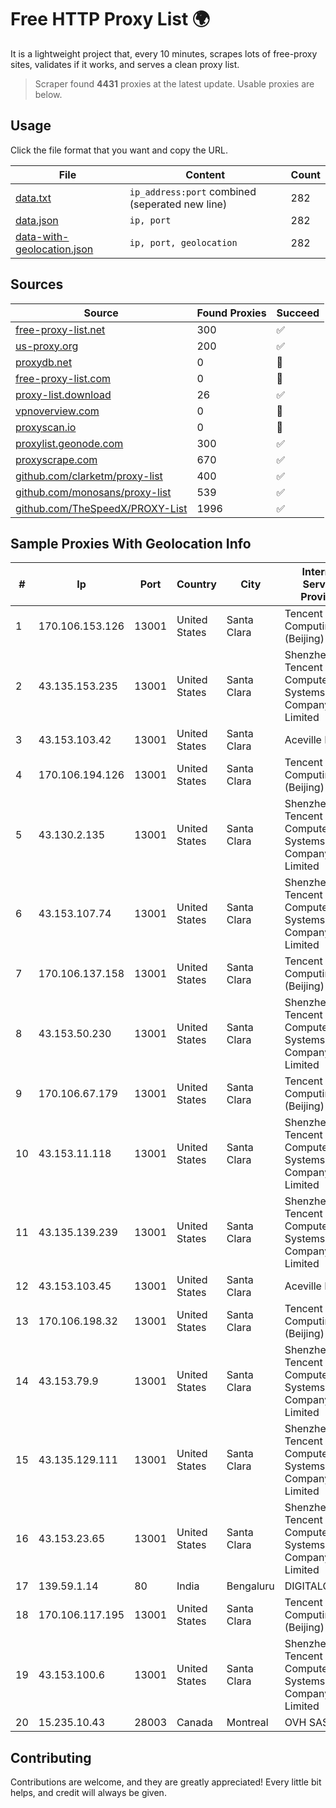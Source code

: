 
# Free HTTP Proxy List 🌍

It is a lightweight project that, every 10 minutes, scrapes lots of free-proxy sites, validates if it works, and serves a clean proxy list.


> Scraper found **4431** proxies at the latest update. Usable proxies are below.

## Usage

Click the file format that you want and copy the URL.


|File|Content|Count|
|----|-------|-----|
|[data.txt](https://raw.githubusercontent.com/themiralay/Proxy-List-World/master/data.txt)|`ip_address:port` combined (seperated new line)|282|
|[data.json](https://raw.githubusercontent.com/themiralay/Proxy-List-World/master/data.json)|`ip, port`|282|
|[data-with-geolocation.json](https://raw.githubusercontent.com/themiralay/Proxy-List-World/master/data-with-geolocation.json)|`ip, port, geolocation`|282|

## Sources

|Source|Found Proxies|Succeed|
|------|-------------|-------|
|[free-proxy-list.net](https://free-proxy-list.net)|300|✅|
|[us-proxy.org](https://www.us-proxy.org)|200|✅|
|[proxydb.net](http://proxydb.net)|0|🚫|
|[free-proxy-list.com](https://free-proxy-list.com/?page=&port=&type%5B%5D=http&type%5B%5D=https&up_time=0&search=Search)|0|🚫|
|[proxy-list.download](https://www.proxy-list.download/HTTP)|26|✅|
|[vpnoverview.com](https://vpnoverview.com/privacy/anonymous-browsing/free-proxy-servers)|0|🚫|
|[proxyscan.io](https://www.proxyscan.io)|0|🚫|
|[proxylist.geonode.com](https://proxylist.geonode.com/api/proxy-list?limit=300&page=1&sort_by=lastChecked&sort_type=desc&protocols=http,https)|300|✅|
|[proxyscrape.com](https://api.proxyscrape.com/v2/?request=displayproxies&protocol=http&timeout=10000&country=all&ssl=all&anonymity=all)|670|✅|
|[github.com/clarketm/proxy-list](https://raw.githubusercontent.com/clarketm/proxy-list/master/proxy-list-raw.txt)|400|✅|
|[github.com/monosans/proxy-list](https://raw.githubusercontent.com/monosans/proxy-list/main/proxies/http.txt)|539|✅|
|[github.com/TheSpeedX/PROXY-List](https://raw.githubusercontent.com/TheSpeedX/PROXY-List/master/http.txt)|1996|✅|


## Sample Proxies With Geolocation Info

|#|Ip|Port|Country|City|Internet Service Provider|
|-|--|----|-------|----|-------------------------|
|1|170.106.153.126|13001|United States|Santa Clara|Tencent Cloud Computing (Beijing) Co|
|2|43.135.153.235|13001|United States|Santa Clara|Shenzhen Tencent Computer Systems Company Limited|
|3|43.153.103.42|13001|United States|Santa Clara|Aceville Pte.ltd|
|4|170.106.194.126|13001|United States|Santa Clara|Tencent Cloud Computing (Beijing) Co|
|5|43.130.2.135|13001|United States|Santa Clara|Shenzhen Tencent Computer Systems Company Limited|
|6|43.153.107.74|13001|United States|Santa Clara|Shenzhen Tencent Computer Systems Company Limited|
|7|170.106.137.158|13001|United States|Santa Clara|Tencent Cloud Computing (Beijing) Co|
|8|43.153.50.230|13001|United States|Santa Clara|Shenzhen Tencent Computer Systems Company Limited|
|9|170.106.67.179|13001|United States|Santa Clara|Tencent Cloud Computing (Beijing) Co|
|10|43.153.11.118|13001|United States|Santa Clara|Shenzhen Tencent Computer Systems Company Limited|
|11|43.135.139.239|13001|United States|Santa Clara|Shenzhen Tencent Computer Systems Company Limited|
|12|43.153.103.45|13001|United States|Santa Clara|Aceville Pte.ltd|
|13|170.106.198.32|13001|United States|Santa Clara|Tencent Cloud Computing (Beijing) Co|
|14|43.153.79.9|13001|United States|Santa Clara|Shenzhen Tencent Computer Systems Company Limited|
|15|43.135.129.111|13001|United States|Santa Clara|Shenzhen Tencent Computer Systems Company Limited|
|16|43.153.23.65|13001|United States|Santa Clara|Shenzhen Tencent Computer Systems Company Limited|
|17|139.59.1.14|80|India|Bengaluru|DIGITALOCEAN|
|18|170.106.117.195|13001|United States|Santa Clara|Tencent Cloud Computing (Beijing) Co|
|19|43.153.100.6|13001|United States|Santa Clara|Shenzhen Tencent Computer Systems Company Limited|
|20|15.235.10.43|28003|Canada|Montreal|OVH SAS|



## Contributing

Contributions are welcome, and they are greatly appreciated! Every
little bit helps, and credit will always be given.

